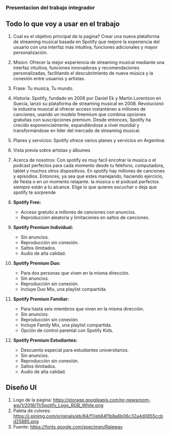 ### Presentacion del trabajo integrador 

## Todo lo que voy a usar en el trabajo 

1. Cual es el objetivo principal de la pagina?
Crear una nueva plataforma de streaming musical basada en Spotify que mejore la experiencia del usuario con una interfaz más intuitiva, funciones adicionales y mayor personalización. 

2. Mision: Ofrecer la mejor experiencia de streaming musical mediante una interfaz intuitiva, funciones innovadoras y recomendaciones personalizadas, facilitando el descubrimiento de nueva música y la conexión entre usuarios y artistas. 

3. Frase: Tu musica, Tu mundo. 

4. Historia: Spotify, fundado en 2006 por Daniel Ek y Martin Lorentzon en Suecia, lanzó su plataforma de streaming musical en 2008. Revolucionó la industria musical al ofrecer acceso instantáneo a millones de canciones, usando un modelo freemium que combina opciones gratuitas con suscripciones premium. Desde entonces, Spotify ha crecido exponencialmente, expandiéndose a nivel mundial y transformándose en líder del mercado de streaming musical.

5. Planes y servicios: Spotify ofrece varios planes y servicios en Argentina:

6. Vista previa sobre artistas y álbumes

7. Acerca de nosotros: Con spotify es muy facil encotrar la musica o el podcast perfectos para cada momento desde tu felefono, computadora, tablet y muchos otros dispositivos.
En spotify hay millones de canciones y episodios. Entonces, ya sea que estes manejando, haciendo ejercicio, de fiesta o en un momento relajante. la música o el podcast perfectos siempre están a tu alcance. Elige lo que quieres escuchar o deja que spotify te sorprende 



1. **Spotify Free:**
   - Acceso gratuito a millones de canciones con anuncios.
   - Reproducción aleatoria y limitaciones en saltos de canciones.

2. **Spotify Premium Individual:**
   - Sin anuncios.
   - Reproducción sin conexión.
   - Saltos ilimitados.
   - Audio de alta calidad.

3. **Spotify Premium Duo:**
   - Para dos personas que viven en la misma dirección.
   - Sin anuncios.
   - Reproducción sin conexión.
   - Incluye Duo Mix, una playlist compartida.

4. **Spotify Premium Familiar:**
   - Para hasta seis miembros que viven en la misma dirección.
   - Sin anuncios.
   - Reproducción sin conexión.
   - Incluye Family Mix, una playlist compartida.
   - Opción de control parental con Spotify Kids.

5. **Spotify Premium Estudiantes:**
   - Descuento especial para estudiantes universitarios.
   - Sin anuncios.
   - Reproducción sin conexión.
   - Saltos ilimitados.
   - Audio de alta calidad.

## Diseño UI

1. Logo de la pagina: https://storage.googleapis.com/pr-newsroom-wp/1/2018/11/Spotify_Logo_RGB_White.png 
2. Paleta de colores: https://i.pinimg.com/originals/eb/84/f1/eb84f1b8a6b06c32a4d0855ccbd25885.png 
3. Fuente: https://fonts.google.com/specimen/Raleway 



